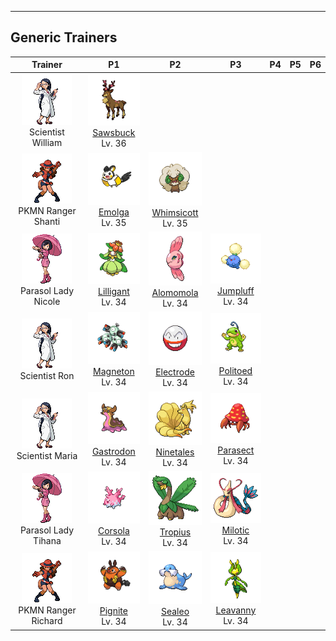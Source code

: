 ---

## Generic Trainers</h3>

| Trainer | P1 | P2 | P3 | P4 | P5 | P6 |
|:-------:|:--:|:--:|:--:|:--:|:--:|:--:|
| ![Scientist William](../../assets/trainers/scientist.png "Scientist William")<br>Scientist William | ![Sawsbuck](../../assets/sprites/sawsbuck/front.png)<br>[Sawsbuck](../../pokemon/sawsbuck.md/)<br>Lv. 36 |
| ![PKMN Ranger Shanti](../../assets/trainers/pkmn_ranger.png "PKMN Ranger Shanti")<br>PKMN Ranger Shanti | ![Emolga](../../assets/sprites/emolga/front.png)<br>[Emolga](../../pokemon/emolga.md/)<br>Lv. 35 | ![Whimsicott](../../assets/sprites/whimsicott/front.png)<br>[Whimsicott](../../pokemon/whimsicott.md/)<br>Lv. 35 |
| ![Parasol Lady Nicole](../../assets/trainers/parasol_lady.png "Parasol Lady Nicole")<br>Parasol Lady Nicole | ![Lilligant](../../assets/sprites/lilligant/front.png)<br>[Lilligant](../../pokemon/lilligant.md/)<br>Lv. 34 | ![Alomomola](../../assets/sprites/alomomola/front.png)<br>[Alomomola](../../pokemon/alomomola.md/)<br>Lv. 34 | ![Jumpluff](../../assets/sprites/jumpluff/front.png)<br>[Jumpluff](../../pokemon/jumpluff.md/)<br>Lv. 34 |
| ![Scientist Ron](../../assets/trainers/scientist.png "Scientist Ron")<br>Scientist Ron | ![Magneton](../../assets/sprites/magneton/front.png)<br>[Magneton](../../pokemon/magneton.md/)<br>Lv. 34 | ![Electrode](../../assets/sprites/electrode/front.png)<br>[Electrode](../../pokemon/electrode.md/)<br>Lv. 34 | ![Politoed](../../assets/sprites/politoed/front.png)<br>[Politoed](../../pokemon/politoed.md/)<br>Lv. 34 |
| ![Scientist Maria](../../assets/trainers/scientist.png "Scientist Maria")<br>Scientist Maria | ![Gastrodon](../../assets/sprites/gastrodon/front.png)<br>[Gastrodon](../../pokemon/gastrodon.md/)<br>Lv. 34 | ![Ninetales](../../assets/sprites/ninetales/front.png)<br>[Ninetales](../../pokemon/ninetales.md/)<br>Lv. 34 | ![Parasect](../../assets/sprites/parasect/front.png)<br>[Parasect](../../pokemon/parasect.md/)<br>Lv. 34 |
| ![Parasol Lady Tihana](../../assets/trainers/parasol_lady.png "Parasol Lady Tihana")<br>Parasol Lady Tihana | ![Corsola](../../assets/sprites/corsola/front.png)<br>[Corsola](../../pokemon/corsola.md/)<br>Lv. 34 | ![Tropius](../../assets/sprites/tropius/front.png)<br>[Tropius](../../pokemon/tropius.md/)<br>Lv. 34 | ![Milotic](../../assets/sprites/milotic/front.png)<br>[Milotic](../../pokemon/milotic.md/)<br>Lv. 34 |
| ![PKMN Ranger Richard](../../assets/trainers/pkmn_ranger.png "PKMN Ranger Richard")<br>PKMN Ranger Richard | ![Pignite](../../assets/sprites/pignite/front.png)<br>[Pignite](../../pokemon/pignite.md/)<br>Lv. 34 | ![Sealeo](../../assets/sprites/sealeo/front.png)<br>[Sealeo](../../pokemon/sealeo.md/)<br>Lv. 34 | ![Leavanny](../../assets/sprites/leavanny/front.png)<br>[Leavanny](../../pokemon/leavanny.md/)<br>Lv. 34 |

